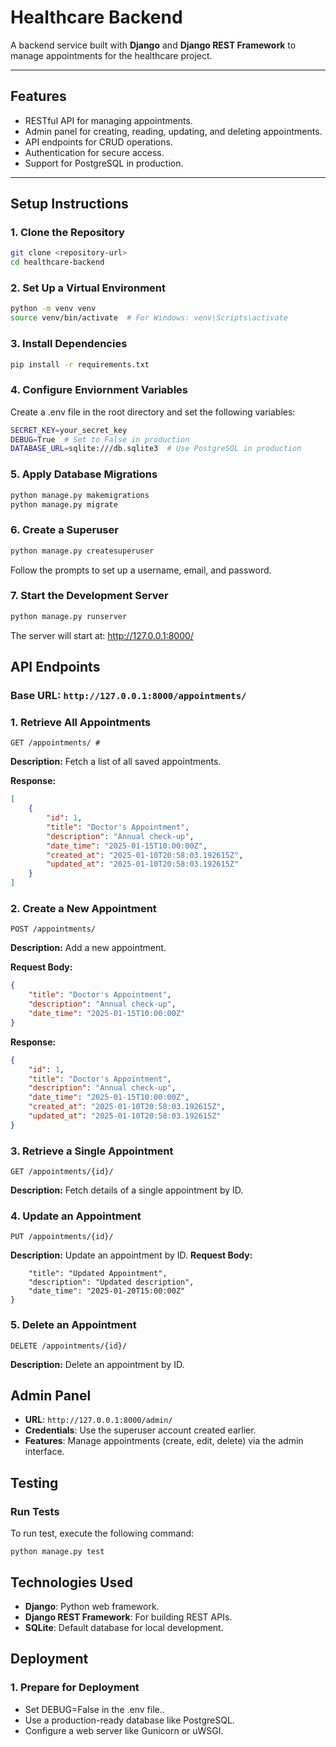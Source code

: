 # **Healthcare Backend**

A backend service built with **Django** and **Django REST Framework** to manage appointments for the healthcare project.

---

## **Features**
- RESTful API for managing appointments.
- Admin panel for creating, reading, updating, and deleting appointments.
- API endpoints for CRUD operations.
- Authentication for secure access.
- Support for PostgreSQL in production.

---

## **Setup Instructions**

### **1. Clone the Repository**
```bash
git clone <repository-url>
cd healthcare-backend
```

### **2. Set Up a Virtual Environment**
```bash
python -m venv venv
source venv/bin/activate  # For Windows: venv\Scripts\activate
```
### **3. Install Dependencies**
```bash
pip install -r requirements.txt
```

### **4. Configure Enviornment Variables**
Create a .env file in the root directory and set the following variables:
```bash
SECRET_KEY=your_secret_key
DEBUG=True  # Set to False in production
DATABASE_URL=sqlite:///db.sqlite3  # Use PostgreSQL in production
```

### **5. Apply Database Migrations**
```bash
python manage.py makemigrations
python manage.py migrate
```

### **6. Create a Superuser**
```bash
python manage.py createsuperuser
```
Follow the prompts to set up a username, email, and password.

### **7. Start the Development Server**
```bash
python manage.py runserver
```
The server will start at: http://127.0.0.1:8000/

## **API Endpoints**

### **Base URL**: `http://127.0.0.1:8000/appointments/`

### **1. Retrieve All Appointments**
```http
GET /appointments/ #
```
**Description:** Fetch a list of all saved appointments.

**Response:**
```json
[
    {
        "id": 1,
        "title": "Doctor's Appointment",
        "description": "Annual check-up",
        "date_time": "2025-01-15T10:00:00Z",
        "created_at": "2025-01-10T20:58:03.192615Z",
        "updated_at": "2025-01-10T20:58:03.192615Z"
    }
]
```
### **2. Create a New Appointment**
```http
POST /appointments/
```

**Description:** Add a new appointment.

**Request Body:**
```json
{
    "title": "Doctor's Appointment",
    "description": "Annual check-up",
    "date_time": "2025-01-15T10:00:00Z"
}
```
**Response:**
```json
{
    "id": 1,
    "title": "Doctor's Appointment",
    "description": "Annual check-up",
    "date_time": "2025-01-15T10:00:00Z",
    "created_at": "2025-01-10T20:58:03.192615Z",
    "updated_at": "2025-01-10T20:58:03.192615Z"
}
```
### **3. Retrieve a Single Appointment**
```http
GET /appointments/{id}/
```
**Description:** Fetch details of a single appointment by ID.

### **4. Update an Appointment**
```http
PUT /appointments/{id}/
```
**Description:** Update an appointment by ID.
**Request Body:**
```{
    "title": "Updated Appointment",
    "description": "Updated description",
    "date_time": "2025-01-20T15:00:00Z"
}
```
### **5. Delete an Appointment**
```http
DELETE /appointments/{id}/
```
**Description:** Delete an appointment by ID.

## **Admin Panel**

- **URL**: `http://127.0.0.1:8000/admin/`
- **Credentials**: Use the superuser account created earlier.
- **Features**: Manage appointments (create, edit, delete) via the admin interface.

## **Testing**

### **Run Tests**

To run test, execute the following command:
```
python manage.py test
```

## **Technologies Used**

- **Django**: Python web framework.
- **Django REST Framework**: For building REST APIs.
- **SQLite**: Default database for local development.

## **Deployment**

### **1. Prepare for Deployment**
- Set DEBUG=False in the .env file..
- Use a production-ready database like PostgreSQL.
- Configure a web server like Gunicorn or uWSGI.
